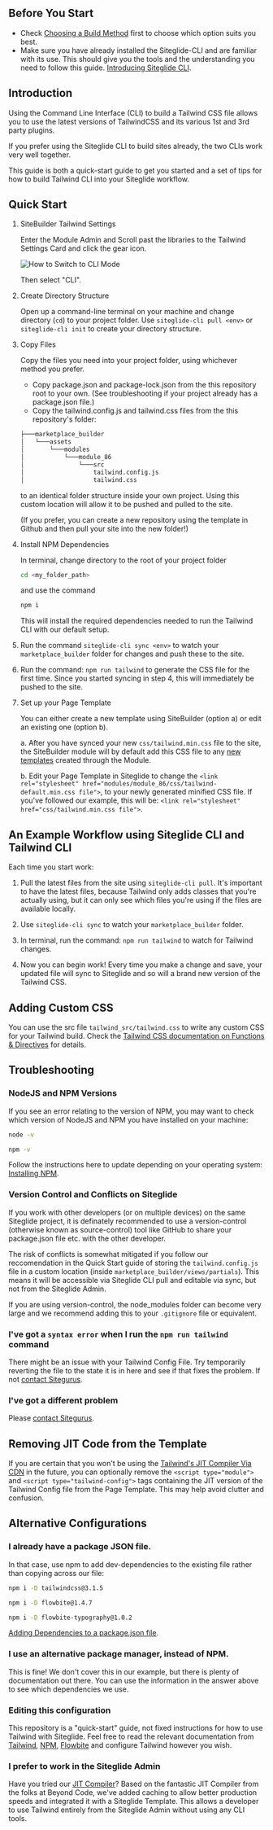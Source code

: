 ## Before You Start

* Check [Choosing a Build Method](https://sitegurus.io/documentation/modules/sitebuilder/libraries_and_frameworks/libraries_using_tailwind_css_choosing_a_build_method) first to choose which option suits you best.
* Make sure you have already installed the Siteglide-CLI and are familiar with its use. This should give you the tools and the understanding you need to follow this guide. [Introducing Siteglide CLI](https://developers.siteglide.com/introducing-siteglide-cli "Introducing Siteglide CLI").

## Introduction

Using the Command Line Interface (CLI) to build a Tailwind CSS file allows you to use the latest versions of TailwindCSS and its various 1st and 3rd party plugins.

If you prefer using the Siteglide CLI to build sites already, the two CLIs work very well together.

This guide is both a quick-start guide to get you started and a set of tips for how to build Tailwind CLI into your Siteglide workflow.

## Quick Start

1. SiteBuilder Tailwind Settings

    Enter the Module Admin and Scroll past the libraries to the Tailwind Settings Card and click the gear icon.

    ![How to Switch to CLI Mode](https://res.cloudinary.com/sitegurus/image/upload/v1658411912/modules/module_86/documentation/Tailwind/select_just_in_time.jpg)

    Then select "CLI".

2. Create Directory Structure
    
    Open up a command-line terminal on your machine and change directory (`cd`) to your project folder. Use `siteglide-cli pull <env>` or `siteglide-cli init` to create your directory structure.

3. Copy Files

    Copy the files you need into your project folder, using whichever method you prefer.

    + Copy package.json and package-lock.json from the this repository root to your own. (See troubleshooting if your project already has a package.json file.)
    + Copy the tailwind.config.js and tailwind.css files from the this repository's folder:
    ```bash
    ├───marketplace_builder
    │   └───assets
    │       └───modules
    │           └───module_86
    │               └───src
    │                   tailwind.config.js
    │                   tailwind.css
    ```
    to an identical folder structure inside your own project. Using this custom location will allow it to be pushed and pulled to the site.

    (If you prefer, you can create a new repository using the template in Github and then pull your site into the new folder!)

4. Install NPM Dependencies

    In terminal, change directory to the root of your project folder

    ```bash
    cd <my_folder_path>
    ```

    and use the command 

    ```bash
    npm i
    ```

    This will install the required dependencies needed to run the Tailwind CLI with our default setup.

5. Run the command `siteglide-cli sync <env>` to watch your `marketplace_builder` folder for changes and push these to the site. 

6. Run the command: `npm run tailwind` to generate the CSS file for the first time. Since you started syncing in step 4, this will immediately be pushed to the site.

7. Set up your Page Template

    You can either create a new template using SiteBuilder (option a) or edit an existing one (option b).

    a. After you have synced your new `css/tailwind.min.css` file to the site, the SiteBuilder module will by default add this CSS file to any [new templates](./../../Libraries.md#creating-a-template) created through the Module. 

    b. Edit your Page Template in Siteglide to change the  `<link rel="stylesheet" href="modules/module_86/css/tailwind-default.min.css file">`, to your newly generated minified CSS file. If you've followed our example, this will be: `<link rel="stylesheet" href="css/tailwind.min.css file">`.

## An Example Workflow using Siteglide CLI and Tailwind CLI

Each time you start work:

1. Pull the latest files from the site using `siteglide-cli pull`. It's important to have the latest files, because Tailwind only adds classes that you're actually using, but it can only see which files you're using if the files are available locally.
   
2. Use `siteglide-cli sync` to watch your `marketplace_builder` folder.

3. In terminal, run the command: `npm run tailwind` to watch for Tailwind changes. 

4. Now you can begin work! Every time you make a change and save, your updated file will sync to Siteglide and so will a brand new version of the Tailwind CSS.

## Adding Custom CSS

You can use the src file `tailwind_src/tailwind.css` to write any custom CSS for your Tailwind build. Check the [Tailwind CSS documentation on Functions & Directives](https://tailwindcss.com/docs/functions-and-directives) for details.

## Troubleshooting

### NodeJS and NPM Versions

If you see an error relating to the version of NPM, you may want to check which version of NodeJS and NPM you have installed on your machine:

```bash
node -v
```
```bash
npm -v
```

Follow the instructions here to update depending on your operating system: [Installing NPM](https://docs.npmjs.com/cli/v8/configuring-npm/install "Installing NPM").

### Version Control and Conflicts on Siteglide

If you work with other developers (or on multiple devices) on the same Siteglide project, it is definately recommended to use a version-control (otherwise known as source-control) tool like GitHub to share your package.json file etc. with the other developer.

The risk of conflicts is somewhat mitigated if you follow our reccomendation in the Quick Start guide of storing the `tailwind.config.js` file in a custom location (inside `marketplace_builder/views/partials`). This means it will be accessible via Siteglide CLI pull and editable via sync, but not from the Siteglide Admin.

If you are using version-control, the node_modules folder can become very large and we recommend adding this to your `.gitignore` file or equivalent.

### I've got a `syntax error` when I run the `npm run tailwind` command

There might be an issue with your Tailwind Config File. Try temporarily reverting the file to the state it is in here and see if that fixes the problem. If not [contact Sitegurus](https://sitegurus.io). 

### I've got a different problem

Please [contact Sitegurus](https://sitegurus.io).

## Removing JIT Code from the Template

If you are certain that you won't be using the [Tailwind's JIT Compiler Via CDN](https://sitegurus.io/documentation/modules/sitebuilder/libraries_and_frameworks/tailwinds_jit_compiler_via_cdn) in the future, you can optionally remove the `<script type="module">` and `<script type="tailwind-config">` tags containing the JIT version of the Tailwind Config file from the Page Template. This may help avoid clutter and confusion.
## Alternative Configurations

### I already have a package JSON file.

In that case, use npm to add dev-dependencies to the existing file rather than copying across our file:

```bash
npm i -D tailwindcss@3.1.5
```
```bash
npm i -D flowbite@1.4.7
```
```bash
npm i -D flowbite-typography@1.0.2
```

[Adding Dependencies to a package.json file](https://docs.npmjs.com/specifying-dependencies-and-devdependencies-in-a-package-json-file#adding-dependencies-to-a-packagejson-file "Adding Dependencies to a package.json file").

### I use an alternative package manager, instead of NPM.

This is fine! We don't cover this in our example, but there is plenty of documentation out there. You can use the information in the answer above to see which dependencies we use.

### Editing this configuration

This repository is a "quick-start" guide, not fixed instructions for how to use Tailwind with Siteglide. Feel free to read the relevant documentation from [Tailwind](https://tailwindcss.com/docs/installation "Tailwind"), [NPM](https://docs.npmjs.com/specifying-dependencies-and-devdependencies-in-a-package-json-file "NPM"), [Flowbite](https://flowbite.com/docs/getting-started/quickstart/ "Flowbite") and configure Tailwind however you wish. 

### I prefer to work in the Siteglide Admin

Have you tried our [JIT Compiler](https://sitegurus.io/documentation/modules/sitebuilder/libraries_and_frameworks/tailwinds_jit_compiler_via_cdn)? Based on the fantastic JIT Compiler from the folks at Beyond Code, we've added caching to allow better production speeds and integrated it with a Siteglide Template. This allows a developer to use Tailwind entirely from the Siteglide Admin without using any CLI tools.

